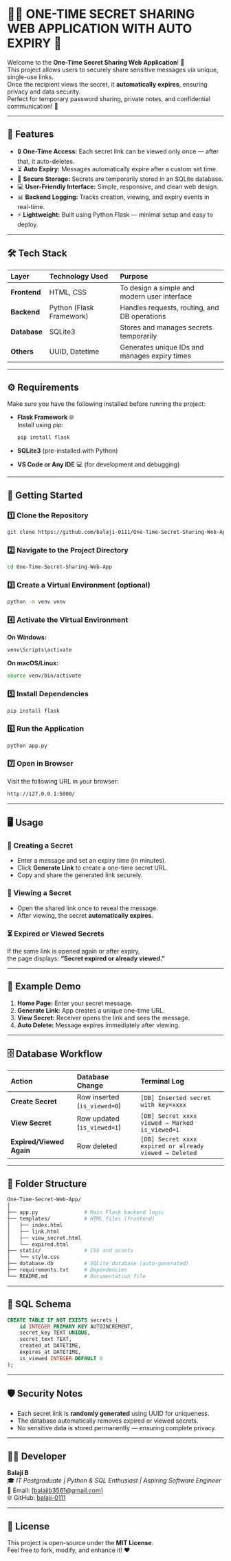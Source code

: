 # 🕵️‍♂️ ONE-TIME SECRET SHARING WEB APPLICATION WITH AUTO EXPIRY 🔐

Welcome to the **One-Time Secret Sharing Web Application**! 🚀  
This project allows users to securely share sensitive messages via unique, single-use links.  
Once the recipient views the secret, it **automatically expires**, ensuring privacy and data security.  
Perfect for temporary password sharing, private notes, and confidential communication! 💬  

---

## 🌟 Features

- 🔒 **One-Time Access:** Each secret link can be viewed only once — after that, it auto-deletes.  
- ⏳ **Auto Expiry:** Messages automatically expire after a custom set time.  
- 🧠 **Secure Storage:** Secrets are temporarily stored in an SQLite database.  
- 💻 **User-Friendly Interface:** Simple, responsive, and clean web design.  
- 📊 **Backend Logging:** Tracks creation, viewing, and expiry events in real-time.  
- ⚡ **Lightweight:** Built using Python Flask — minimal setup and easy to deploy.  

---

## 🛠️ Tech Stack

| Layer | Technology Used | Purpose |
|:--|:--|:--|
| **Frontend** | HTML, CSS | To design a simple and modern user interface |
| **Backend** | Python (Flask Framework) | Handles requests, routing, and DB operations |
| **Database** | SQLite3 | Stores and manages secrets temporarily |
| **Others** | UUID, Datetime | Generates unique IDs and manages expiry times |

---

## ⚙️ Requirements

Make sure you have the following installed before running the project:

- **Flask Framework** 🌐  
  Install using pip:
  ```bash
  pip install flask
  ```

- **SQLite3** (pre-installed with Python)

- **VS Code or Any IDE** 💻 (for development and debugging)

---

## 🚀 Getting Started

### 1️⃣ Clone the Repository
```bash
git clone https://github.com/balaji-0111/One-Time-Secret-Sharing-Web-App.git
```

### 2️⃣ Navigate to the Project Directory
```bash
cd One-Time-Secret-Sharing-Web-App
```

### 3️⃣ Create a Virtual Environment (optional)
```bash
python -m venv venv
```

### 4️⃣ Activate the Virtual Environment
**On Windows:**
```bash
venv\Scripts\activate
```
**On macOS/Linux:**
```bash
source venv/bin/activate
```

### 5️⃣ Install Dependencies
```bash
pip install flask
```

### 6️⃣ Run the Application
```bash
python app.py
```

### 7️⃣ Open in Browser
Visit the following URL in your browser:
```bash
http://127.0.0.1:5000/
```

---

## 🖥️ Usage

### 🔐 Creating a Secret
- Enter a message and set an expiry time (in minutes).
- Click **Generate Link** to create a one-time secret URL.
- Copy and share the generated link securely.

### 👀 Viewing a Secret
- Open the shared link once to reveal the message.
- After viewing, the secret **automatically expires**.

### ⏳ Expired or Viewed Secrets
If the same link is opened again or after expiry,  
the page displays: **“Secret expired or already viewed.”**

---

## 🧠 Example Demo

1. **Home Page:** Enter your secret message.  
2. **Generate Link:** App creates a unique one-time URL.  
3. **View Secret:** Receiver opens the link and sees the message.  
4. **Auto Delete:** Message expires immediately after viewing.  

---

## 🗄️ Database Workflow

| Action | Database Change | Terminal Log |
|:--|:--|:--|
| **Create Secret** | Row inserted (`is_viewed=0`) | `[DB] Inserted secret with key=xxxx` |
| **View Secret** | Row updated (`is_viewed=1`) | `[DB] Secret xxxx viewed → Marked is_viewed=1` |
| **Expired/Viewed Again** | Row deleted | `[DB] Secret xxxx expired or already viewed → Deleted` |

---

## 📁 Folder Structure
```bash
One-Time-Secret-Web-App/
│
├── app.py               # Main Flask backend logic
├── templates/           # HTML files (frontend)
│   ├── index.html
│   ├── link.html
│   ├── view_secret.html
│   └── expired.html
├── static/              # CSS and assets
│   └── style.css
├── database.db          # SQLite database (auto-generated)
├── requirements.txt     # Dependencies
└── README.md            # Documentation file
```

---

## 🧾 SQL Schema
```sql
CREATE TABLE IF NOT EXISTS secrets (
    id INTEGER PRIMARY KEY AUTOINCREMENT,
    secret_key TEXT UNIQUE,
    secret_text TEXT,
    created_at DATETIME,
    expires_at DATETIME,
    is_viewed INTEGER DEFAULT 0
);
```

---

## 🛡️ Security Notes
- Each secret link is **randomly generated** using UUID for uniqueness.  
- The database automatically removes expired or viewed secrets.  
- No sensitive data is stored permanently — ensuring complete privacy.  

---

## 👨‍💻 Developer
**Balaji B**  
🎓 *IT Postgraduate | Python & SQL Enthusiast | Aspiring Software Engineer*  
📧 Email: [balajib3561@gmail.com]  
🌐 GitHub: [balaji-0111](https://github.com/balaji-0111)

---

## 📜 License
This project is open-source under the **MIT License**.  
Feel free to fork, modify, and enhance it! ❤️  
